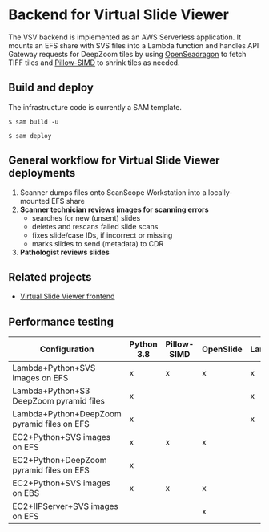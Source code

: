 # Backend for Virtual Slide Viewer
The VSV backend is implemented as an AWS Serverless application. It mounts an EFS share with SVS files into a Lambda function and handles API Gateway requests
for DeepZoom tiles by using [OpenSeadragon](https://openseadragon.github.io/) to fetch TIFF tiles and [Pillow-SIMD](https://github.com/uploadcare/pillow-simd) to shrink tiles as needed.

## Build and deploy
The infrastructure code is currently a SAM template.

`$ sam build -u`

`$ sam deploy`


## General workflow for Virtual Slide Viewer deployments
1. Scanner dumps files onto ScanScope Workstation into a locally-mounted EFS share
2.	**Scanner technician reviews images for scanning errors**
    - searches for new (unsent) slides
    - deletes and rescans failed slide scans
    - fixes slide/case IDs, if incorrect or missing
    - marks slides to send (metadata) to CDR
3.	**Pathologist reviews slides**

## Related projects
- [Virtual Slide Viewer frontend](https://github.com/VanAndelInstitute/virtual-slide-viewer)

## Performance testing
| Configuration                               | Python 3.8 | Pillow-SIMD | OpenSlide | Lambda | EFS | Rank (1=fastest) | 
|---------------------------------------------|------------|-------------|-----------|--------|-----|------------------|
| Lambda+Python+SVS images on EFS             | x          | x           | x         | x      | x   | 10               | 
| Lambda+Python+S3 DeepZoom pyramid files     | x          |             |           | x      |     | 2                | 
| Lambda+Python+DeepZoom pyramid files on EFS | x          |             |           | x      | x   | 1                | 
| EC2+Python+SVS images on EFS                | x          | x           | x         |        | x   | 10               | 
| EC2+Python+DeepZoom pyramid files on EFS    | x          |             |           |        | x   | 1.5              | 
| EC2+Python+SVS images on EBS                | x          | x           | x         |        |     | 10               | 
| EC2+IIPServer+SVS images on EFS             |            |             | x         |        | x   | 5                | 